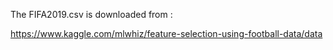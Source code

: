 
The FIFA2019.csv is downloaded from :

https://www.kaggle.com/mlwhiz/feature-selection-using-football-data/data

